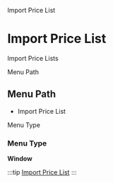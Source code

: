 
Import Price List
# Import Price List


Import Price Lists

Menu Path
## Menu Path



- Import Price List

Menu Type
### Menu Type

**Window**


:::tip
[Import Price List](functional-guide/window/window-import-price-list.md)
:::